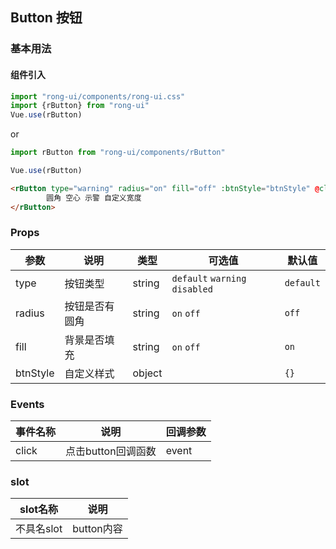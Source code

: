 ## Button 按钮

### 基本用法

#### 组件引入

```js
import "rong-ui/components/rong-ui.css"
import {rButton} from "rong-ui"
Vue.use(rButton)
```
or
```js
import rButton from "rong-ui/components/rButton"

Vue.use(rButton)
```
```html
<rButton type="warning" radius="on" fill="off" :btnStyle="btnStyle" @click="doClick">
		圆角 空心 示警 自定义宽度
</rButton>
```

### Props

| 参数      | 说明    | 类型      | 可选值       | 默认值   |
|---------- |-------- |---------- |-------------  |-------- |
| type  | 按钮类型   | string   | `default` `warning` `disabled`  | `default` |
| radius  | 按钮是否有圆角    | string   | `on` `off` | `off` |
| fill  | 背景是否填充    | string   | `on` `off` | `on` |
| btnStyle  | 自定义样式    | object   | | `{}` |


### Events

| 事件名称      | 说明    | 回调参数      |
|---------- |-------- |---------- |
| click  | 点击button回调函数  |  event |


### slot
| slot名称      | 说明    | 
|---------- |-------- |
| 不具名slot  | button内容    | 
